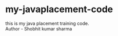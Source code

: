 # my-javaplacement-code
this is my java placement training code.
<br>
Author - Shobhit kumar sharma
